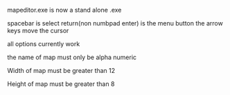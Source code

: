 mapeditor.exe is now a stand alone .exe

spacebar is select
return(non numbpad enter) is the menu button
the arrow keys move the cursor

all options currently work

the name of map must only be alpha numeric

Width of map must be greater than 12

Height of map must be greater than 8
